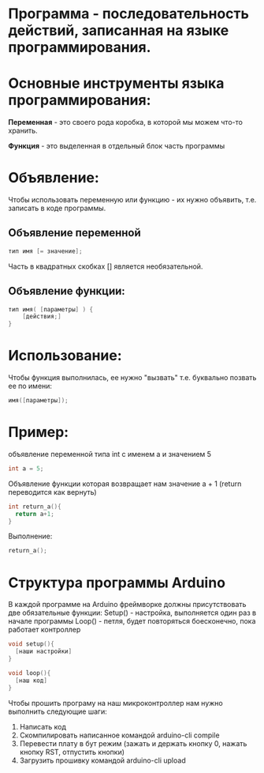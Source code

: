 # Программа - последовательность действий, записанная на языке программирования.

# Основные инструменты языка программирования:
**Переменная** - это своего рода коробка, в которой мы можем что-то хранить.

**Функция** - это выделенная в отдельный блок часть программы

# Объявление:
Чтобы использовать переменную или функцию - их нужно объявить, т.е. записать в коде программы.
## Объявление переменной

```c
тип имя [= значение];
```

Часть в квадратных скобках [] является необязательной.
## Объявление функции:

```c
тип имя( [параметры] ) {
    [действия;]
}
```
# Использование:
Чтобы функция выполнилась, ее нужно "вызвать" т.е. буквально позвать ее по имени:
```c
имя([параметры]);
```

# Пример:
объявление переменной типа int с именем a и значением 5
```c
int a = 5; 
```
Объявление функции которая возвращает нам значение а + 1 (return переводится как вернуть)
```c
int return_a(){ 
  return a+1; 
}
```
Выполнение:

```c
return_a();
```

# Структура программы Arduino
В каждой программе на Arduino фреймворке должны присутствовать две обязательные функции:
Setup() - настройка, выполняется один раз в начале программы
Loop() - петля, будет повторяться боесконечно, пока работает контроллер

```c
void setup(){
  [наши настройки]
}
```

```c
void loop(){ 
  [наш код]
}
```

Чтобы прошить програму на наш микроконтроллер нам нужно выполнить следующие шаги:
1. Написать код
2. Скомпилировать написанное командой arduino-cli compile 
3. Перевести плату в бут режим (зажать и держать кнопку 0, нажать кнопку RST, отпустить кнопки)
4. Загрузить прошивку командой arduino-cli upload